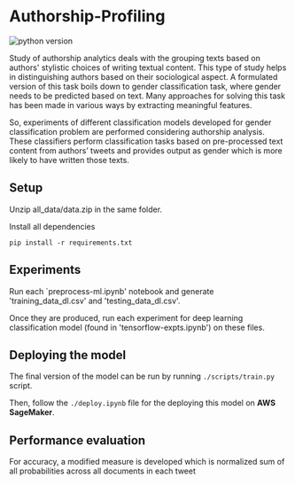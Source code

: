 # Authorship-Profiling
![python version](https://img.shields.io/badge/python-3.6%2C3.7%2C3.8-blue?logo=python)

Study of authorship analytics deals with the grouping texts based on authors' stylistic choices of writing textual content. This type of study helps in distinguishing authors based on their sociological aspect. A formulated version of this task boils down to gender classification task, where gender needs to be predicted based on text. Many approaches for solving this task has been made in various ways by extracting meaningful features. 

So, experiments of different classification models developed for gender classification problem are performed considering authorship analysis. These classifiers perform classification tasks based on pre-processed text content from authors’ tweets and provides output as gender which is more likely to have written those texts.

## Setup

Unzip all_data/data.zip in the same folder.

Install all dependencies

```
pip install -r requirements.txt
```

## Experiments

Run each `preprocess-ml.ipynb' notebook and generate 'training_data_dl.csv' and 'testing_data_dl.csv'.

Once they are produced, run each experiment for deep learning classification model (found in 'tensorflow-expts.ipynb') on these files.

## Deploying the model

The final version of the model can be run by running `./scripts/train.py` script.

Then, follow the `./deploy.ipynb` file for the deploying this model on **AWS SageMaker**.

## Performance evaluation

For accuracy, a modified measure is developed which is normalized sum of all probabilities across all documents in each tweet
